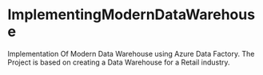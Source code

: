 # ImplementingModernDataWarehouse
Implementation Of Modern Data Warehouse using Azure Data Factory. The Project is based on creating a Data Warehouse for a Retail industry.
